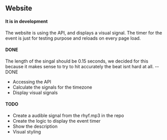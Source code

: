 ## Website

#### It is in development

The website is using the API, and displays a visual signal. The timer for the event is just for testing purpose and reloads on every page load. 

#### DONE

The length of the singal should be 0.15 seconds, we decided for this because it makes sense to try to hit accurately the beat isnt hard at all. -- DONE 
 
* Accessing the API
* Calculate the signals for the timezone
* Display visual signals 


#### TODO 

* Create a audible signal from the rhyf.mp3 in the repo 
* Create the logic to display the event timer
* Show the description
* Visual styling

